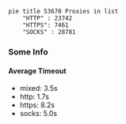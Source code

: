 
```mermaid
pie title 53670 Proxies in list
    "HTTP" : 23742
    "HTTPS": 7461
    "SOCKS" : 28781
```

### Some Info
#### Average Timeout

- mixed: 3.5s
- http: 1.7s
- https: 8.2s
- socks: 5.0s